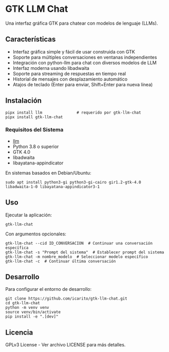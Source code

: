 # GTK LLM Chat

Una interfaz gráfica GTK para chatear con modelos de lenguaje (LLMs).

## Características

- Interfaz gráfica simple y fácil de usar construida con GTK
- Soporte para múltiples conversaciones en ventanas independientes
- Integración con python-llm para chat con diversos modelos de LLM
- Interfaz moderna usando libadwaita
- Soporte para streaming de respuestas en tiempo real
- Historial de mensajes con desplazamiento automático
- Atajos de teclado (Enter para enviar, Shift+Enter para nueva línea)

## Instalación

```
pipx install llm               # requerido por gtk-llm-chat
pipx install gtk-llm-chat
```

### Requisitos del Sistema

- [llm](https://llm.datasette.io/en/stable/)
- Python 3.8 o superior
- GTK 4.0
- libadwaita
- libayatana-appindicator

En sistemas basados en Debian/Ubuntu:
```
sudo apt install python3-gi python3-gi-cairo gir1.2-gtk-4.0 libadwaita-1-0 libayatana-appindicator3-1
```

## Uso

Ejecutar la aplicación:
```
gtk-llm-chat
```

Con argumentos opcionales:
```
gtk-llm-chat --cid ID_CONVERSACION  # Continuar una conversación específica
gtk-llm-chat -s "Prompt del sistema"  # Establecer prompt del sistema
gtk-llm-chat -m nombre_modelo  # Seleccionar modelo específico
gtk-llm-chat -c  # Continuar última conversación
```

## Desarrollo

Para configurar el entorno de desarrollo:
```
git clone https://github.com/icarito/gtk-llm-chat.git
cd gtk-llm-chat
python -m venv venv
source venv/bin/activate
pip install -e ".[dev]"
```

## Licencia

GPLv3 License - Ver archivo LICENSE para más detalles.
